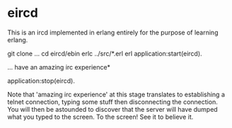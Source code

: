 eircd
=====

This is an ircd implemented in erlang entirely for the purpose of learning erlang.

git clone ...
cd eircd/ebin
erlc ../src/*.erl
erl
application:start(eircd).

... have an amazing irc experience*

application:stop(eircd).


Note that 'amazing irc experience' at this stage translates to establishing a telnet connection, typing some stuff then disconnecting the connection.  You will then be astounded to discover that the server will have dumped what you typed to the screen.  To the screen!  See it to believe it.